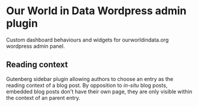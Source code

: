 # Our World in Data Wordpress admin plugin

Custom dashboard behaviours and widgets for ourworldindata.org wordpress admin panel.

## Reading context
Gutenberg sidebar plugin allowing authors to choose an entry as the reading context of a blog post. By opposition to _in-situ_ blog posts, embedded blog posts don't have their own page, they are only visible within the context of an parent entry.
